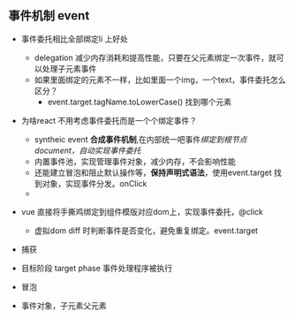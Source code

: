## 事件机制 event
- 事件委托相比全部绑定li 上好处
  - delegation 减少内存消耗和提高性能，只要在父元素绑定一次事件，就可以处理子元素事件
  - 如果里面绑定的元素不一样，比如里面一个img，一个text，事件委托怎么区分？
    - event.target.tagName.toLowerCase() 找到哪个元素


- 为啥react 不用考虑事件委托而是一个个绑定事件？
  - syntheic event **合成事件机制**,在内部统一吧事件*绑定到根节点document，自动实现事件委托*
  - 内置事件池，实现管理事件对象，减少内存，不会影响性能
  - 还能建立冒泡和阻止默认操作等，**保持声明式语法**，使用event.target 找到对象，实现事件分发。onClick
  - 
- vue 直接将手撕鸡绑定到组件模版对应dom上，实现事件委托，@click 
  - 虚拟dom diff 时判断事件是否变化，避免重复绑定。event.target
- 捕获
- 目标阶段 target phase 事件处理程序被执行
- 冒泡
- 事件对象，子元素父元素